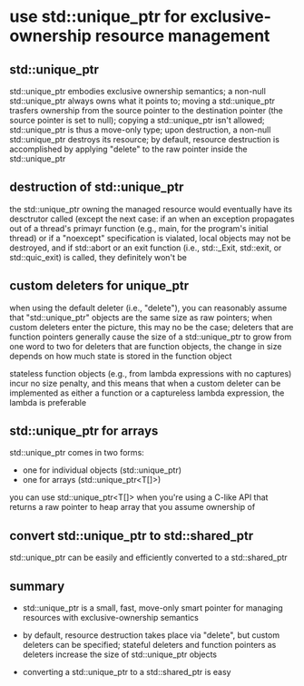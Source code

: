 use std::unique_ptr for exclusive-ownership resource management
===============================================================

std::unique_ptr
---------------

std::unique_ptr embodies exclusive ownership semantics;
a non-null std::unique_ptr always owns what it points to;
moving a std::unique_ptr trasfers ownership from the source pointer
to the destination pointer (the source pointer is set to null);
copying a std::unique_ptr isn't allowed;
std::unique_ptr is thus a move-only type;
upon destruction, a non-null std::unique_ptr destroys its resource;
by default, resource destruction is accomplished by applying 
"delete" to the raw pointer inside the std::unique_ptr
  

destruction of std::unique_ptr
------------------------------

the std::unique_ptr owning the managed resource would eventually
have its desctrutor called 
(except the next case: if an when an exception 
propagates out of a thread's primayr function (e.g., main,
for the program's initial thread) or if a "noexcept" specification
is vialated, local objects may not be destroyed, and if std::abort
or an exit function (i.e., std::_Exit, std::exit, or std::quic_exit)
is called, they definitely won't be


custom deleters for unique_ptr
------------------------------

when using the default deleter (i.e., "delete"), you can reasonably
assume that "std::unique_ptr" objects are the same size 
as raw pointers;
when custom deleters enter the picture, this may no be the case;
deleters that are function pointers generally cause the size of a
std::unique_ptr to grow from one word to two
for deleters that are function objects, the change in size depends
on how much state is stored in the function object

stateless function objects (e.g., from lambda expressions with no
captures) incur no size penalty, and this means that when a custom
deleter can be implemented as either a function or a captureless
lambda expression, the lambda is preferable


std::unique_ptr for arrays
--------------------------

std::unique_ptr comes in two forms:
* one for individual objects (std::unique_ptr<T>)
* one for arrays (std::unique_ptr<T[]>)

you can use std::unique_ptr<T[]> when you're using a C-like API
that returns a raw pointer to heap array that you assume 
ownership of


convert std::unique_ptr to std::shared_ptr
------------------------------------------

std::unique_ptr can be easily and efficiently converted to a
std::shared_ptr


summary
-------

* std::unique_ptr is a small, fast, move-only smart pointer for
  managing resources with exclusive-ownership semantics

* by default, resource destruction takes place via "delete",
  but custom deleters can be specified;
  stateful deleters and function pointers as deleters increase
  the size of std::unique_ptr objects

* converting a std::unique_ptr to a std::shared_ptr is easy
